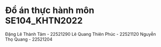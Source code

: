 # Đồ án thực hành môn SE104_KHTN2022
Đặng Lê Thành Tâm - 22521290
Lê Quang Thiên Phúc - 22521120
Nguyễn Thọ Quang - 22521204
